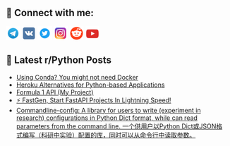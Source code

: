 ## 🔎 Connect with me:
[<img src="https://github.com/bullbesh/bullbesh/blob/main/images/Telegram.png" width="32" height="32" />](https://t.me/bullbesh)
[<img src="https://github.com/bullbesh/bullbesh/blob/main/images/VK.png" width="32" height="32" />](https://vk.com/bullbesh)
[<img src="https://github.com/bullbesh/bullbesh/blob/main/images/Twitter.png" width="32" height="32" />](https://twitter.com/bullbesh1)
[<img src="https://github.com/bullbesh/bullbesh/blob/main/images/Instagram.png" width="32" height="32" />](https://www.instagram.com/bullbesh)
[<img src="https://github.com/bullbesh/bullbesh/blob/main/images/Reddit.png" width="32" height="32" />](https://www.reddit.com/user/bullbesh)
[<img src="https://github.com/bullbesh/bullbesh/blob/main/images/YouTube.png" width="32" height="32" />](https://www.youtube.com/channel/UCtfjRs6uzgq5mfm8S06WTcg)

## 📕 Latest r/Python Posts
<!-- BLOG-POST-LIST:START -->
- [Using Conda? You might not need Docker](https://www.reddit.com/r/Python/comments/xjfc6o/using_conda_you_might_not_need_docker/)
- [Heroku Alternatives for Python-based Applications](https://www.reddit.com/r/Python/comments/xjf9qi/heroku_alternatives_for_pythonbased_applications/)
- [Formula 1 API &lpar;My Project&rpar;](https://www.reddit.com/r/Python/comments/xjf7w6/formula_1_api_my_project/)
- [⚡ FastGen, Start FastAPI Projects In Lightning Speed!](https://www.reddit.com/r/Python/comments/xjes27/fastgen_start_fastapi_projects_in_lightning_speed/)
- [Commandline-config: A library for users to write &lpar;experiment in research&rpar; configurations in Python Dict format, while can read parameters from the command line. 一个供用户以Python Dict或JSON格式编写（科研中实验）配置的库，同时可以从命令行中读取参数。](https://www.reddit.com/r/Python/comments/xjebx2/commandlineconfig_a_library_for_users_to_write/)
<!-- BLOG-POST-LIST:END -->
